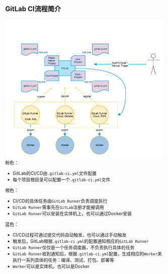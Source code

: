 

##  GitLab CI流程简介

![image](./images/1.png) 
粉色：

- GitLab的CI/CD由`.gitlab-ci.yml`文件配置
- 每个项目根目录可以配置一个`.gitlab-ci.yml`文件

橙色：

- CI/CD的具体任务由`GitLab Runner`负责调度执行
-  `GitLab Runner`需事先在`GitLab`注册才能被调用
-  `GitLab Runner`可以安装在实体机上，也可以通过Docker安装

蓝色：

- CI/CD过程可通过提交代码自动触发，也可以通过手动触发
- 触发后，GitLab根据`.gitlab-ci.yml`的配置通知相应的`GitLab Runner` 
-  `GitLab Runner`仅仅是一个任务调度器，不负责执行具体的任务
-  `GitLab Runner`收到通知后，根据`.gitlab-ci.yml`配置，生成相应的`Worker`来执行一系列具体的任务：编译、测试、打包、部署等
-  `Worker`可以是实体机，也可以是Docker

